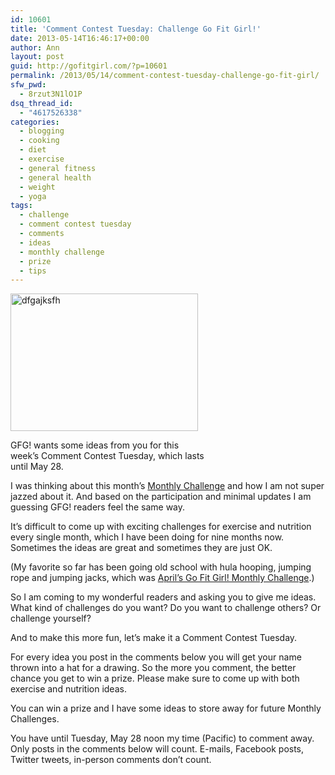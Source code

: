 ```yaml
---
id: 10601
title: 'Comment Contest Tuesday: Challenge Go Fit Girl!'
date: 2013-05-14T16:46:17+00:00
author: Ann
layout: post
guid: http://gofitgirl.com/?p=10601
permalink: /2013/05/14/comment-contest-tuesday-challenge-go-fit-girl/
sfw_pwd:
  - 8rzut3N1lO1P
dsq_thread_id:
  - "4617526338"
categories:
  - blogging
  - cooking
  - diet
  - exercise
  - general fitness
  - general health
  - weight
  - yoga
tags:
  - challenge
  - comment contest tuesday
  - comments
  - ideas
  - monthly challenge
  - prize
  - tips
---
```

<div id="attachment_10609" style="width: 310px" class="wp-caption alignleft">
  <a href="http://gofitgirl.com/?attachment_id=10609" rel="attachment wp-att-10609"><img class="size-medium wp-image-10609" alt="dfgajksfh" src="http://gofitgirl.com/wp-content/uploads/2013/05/GFGwantyou-300x220.jpg" width="300" height="220" /></a>
  
  <p class="wp-caption-text">
    GFG! wants some ideas from you for this week&#8217;s Comment Contest Tuesday, which lasts until May 28.
  </p>
</div>

<p style="text-align: left;">
  I was thinking about this month&#8217;s <a href="http://gofitgirl.com/?p=10531">Monthly Challenge</a> and how I am not super jazzed about it. And based on the participation and minimal updates I am guessing GFG! readers feel the same way.
</p>

<p style="text-align: left;">
  It&#8217;s difficult to come up with exciting challenges for exercise and nutrition every single month, which I have been doing for nine months now. Sometimes the ideas are great and sometimes they are just OK.
</p>

<p style="text-align: left;">
  (My favorite so far has been going old school with hula hooping, jumping rope and jumping jacks, which was <a href="http://gofitgirl.com/?p=10354">April&#8217;s Go Fit Girl! Monthly Challenge</a>.)
</p>

<p style="text-align: left;">
  So I am coming to my wonderful readers and asking you to give me ideas. What kind of challenges do you want? Do you want to challenge others? Or challenge yourself?
</p>

<p style="text-align: left;">
  And to make this more fun, let&#8217;s make it a Comment Contest Tuesday.
</p>

<p style="text-align: left;">
  For every idea you post in the comments below you will get your name thrown into a hat for a drawing. So the more you comment, the better chance you get to win a prize. Please make sure to come up with both exercise and nutrition ideas.
</p>

<p style="text-align: left;">
  You can win a prize and I have some ideas to store away for future Monthly Challenges.
</p>

<p style="text-align: left;">
  You have until Tuesday, May 28 noon my time (Pacific) to comment away. Only posts in the comments below will count. E-mails, Facebook posts, Twitter tweets, in-person comments don&#8217;t count.
</p>